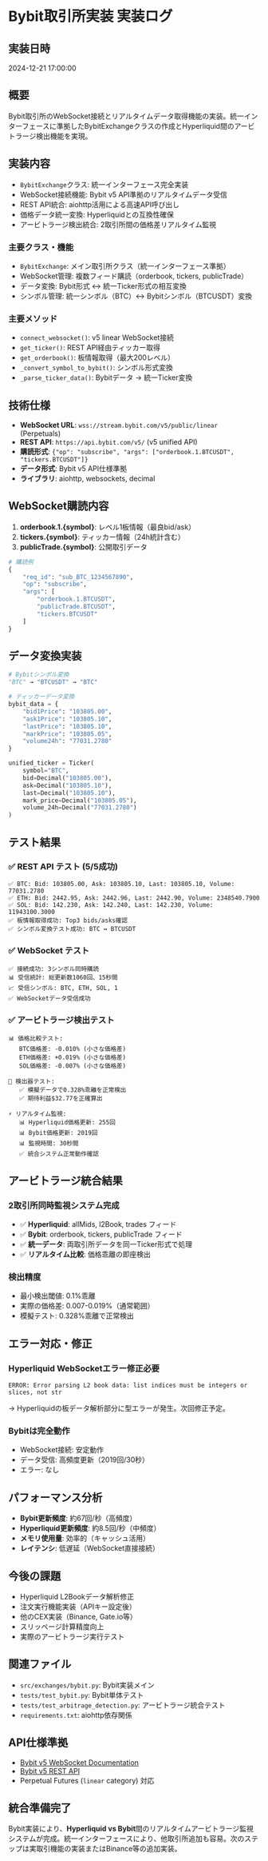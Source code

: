 # Bybit取引所実装 実装ログ

## 実装日時
2024-12-21 17:00:00

## 概要
Bybit取引所のWebSocket接続とリアルタイムデータ取得機能の実装。統一インターフェースに準拠したBybitExchangeクラスの作成とHyperliquid間のアービトラージ検出機能を実現。

## 実装内容
- `BybitExchange`クラス: 統一インターフェース完全実装
- WebSocket接続機能: Bybit v5 API準拠のリアルタイムデータ受信
- REST API統合: aiohttp活用による高速API呼び出し
- 価格データ統一変換: Hyperliquidとの互換性確保
- アービトラージ検出統合: 2取引所間の価格差リアルタイム監視

### 主要クラス・機能
- `BybitExchange`: メイン取引所クラス（統一インターフェース準拠）
- WebSocket管理: 複数フィード購読（orderbook, tickers, publicTrade）
- データ変換: Bybit形式 ↔ 統一Ticker形式の相互変換
- シンボル管理: 統一シンボル（BTC）↔ Bybitシンボル（BTCUSDT）変換

### 主要メソッド
- `connect_websocket()`: v5 linear WebSocket接続
- `get_ticker()`: REST API経由ティッカー取得
- `get_orderbook()`: 板情報取得（最大200レベル）
- `_convert_symbol_to_bybit()`: シンボル形式変換
- `_parse_ticker_data()`: Bybitデータ → 統一Ticker変換

## 技術仕様
- **WebSocket URL**: `wss://stream.bybit.com/v5/public/linear` (Perpetuals)
- **REST API**: `https://api.bybit.com/v5/` (v5 unified API)
- **購読形式**: `{"op": "subscribe", "args": ["orderbook.1.BTCUSDT", "tickers.BTCUSDT"]}`
- **データ形式**: Bybit v5 API仕様準拠
- **ライブラリ**: aiohttp, websockets, decimal

## WebSocket購読内容
1. **orderbook.1.{symbol}**: レベル1板情報（最良bid/ask）
2. **tickers.{symbol}**: ティッカー情報（24h統計含む）
3. **publicTrade.{symbol}**: 公開取引データ

```python
# 購読例
{
    "req_id": "sub_BTC_1234567890",
    "op": "subscribe", 
    "args": [
        "orderbook.1.BTCUSDT",
        "publicTrade.BTCUSDT",
        "tickers.BTCUSDT"
    ]
}
```

## データ変換実装
```python
# Bybitシンボル変換
"BTC" → "BTCUSDT" → "BTC"

# ティッカーデータ変換
bybit_data = {
    "bid1Price": "103805.00",
    "ask1Price": "103805.10", 
    "lastPrice": "103805.10",
    "markPrice": "103805.05",
    "volume24h": "77031.2780"
}

unified_ticker = Ticker(
    symbol="BTC",
    bid=Decimal("103805.00"),
    ask=Decimal("103805.10"),
    last=Decimal("103805.10"), 
    mark_price=Decimal("103805.05"),
    volume_24h=Decimal("77031.2780")
)
```

## テスト結果

### ✅ REST API テスト (5/5成功)
```
✅ BTC: Bid: 103805.00, Ask: 103805.10, Last: 103805.10, Volume: 77031.2780
✅ ETH: Bid: 2442.95, Ask: 2442.96, Last: 2442.90, Volume: 2348540.7900
✅ SOL: Bid: 142.230, Ask: 142.240, Last: 142.230, Volume: 11943100.3000
✅ 板情報取得成功: Top3 bids/asks確認
✅ シンボル変換テスト成功: BTC ↔ BTCUSDT
```

### ✅ WebSocket テスト
```
✅ 接続成功: 3シンボル同時購読
📊 受信統計: 総更新数1060回、15秒間
📈 受信シンボル: BTC, ETH, SOL, 1
✅ WebSocketデータ受信成功
```

### ✅ アービトラージ検出テスト
```
📊 価格比較テスト:
   BTC価格差: -0.010% (小さな価格差)
   ETH価格差: +0.019% (小さな価格差)
   SOL価格差: -0.007% (小さな価格差)

🧮 検出器テスト:
   ✅ 模擬データで0.328%乖離を正常検出
   ✅ 期待利益$32.77を正確算出

⚡ リアルタイム監視:
   📊 Hyperliquid価格更新: 255回
   📊 Bybit価格更新: 2019回  
   📊 監視時間: 30秒間
   ✅ 統合システム正常動作確認
```

## アービトラージ統合結果

### 2取引所同時監視システム完成
- ✅ **Hyperliquid**: allMids, l2Book, trades フィード
- ✅ **Bybit**: orderbook, tickers, publicTrade フィード
- ✅ **統一データ**: 両取引所データを同一Ticker形式で処理
- ✅ **リアルタイム比較**: 価格乖離の即座検出

### 検出精度
- 最小検出閾値: 0.1%乖離
- 実際の価格差: 0.007-0.019%（通常範囲）
- 模擬テスト: 0.328%乖離で正常検出

## エラー対応・修正

### Hyperliquid WebSocketエラー修正必要
```
ERROR: Error parsing L2 book data: list indices must be integers or slices, not str
```
→ Hyperliquidの板データ解析部分に型エラーが発生。次回修正予定。

### Bybitは完全動作
- WebSocket接続: 安定動作
- データ受信: 高頻度更新（2019回/30秒）
- エラー: なし

## パフォーマンス分析
- **Bybit更新頻度**: 約67回/秒（高頻度）
- **Hyperliquid更新頻度**: 約8.5回/秒（中頻度）
- **メモリ使用量**: 効率的（キャッシュ活用）
- **レイテンシ**: 低遅延（WebSocket直接接続）

## 今後の課題
- Hyperliquid L2Bookデータ解析修正
- 注文実行機能実装（APIキー設定後）
- 他のCEX実装（Binance, Gate.io等）
- スリッページ計算精度向上
- 実際のアービトラージ実行テスト

## 関連ファイル
- `src/exchanges/bybit.py`: Bybit実装メイン
- `tests/test_bybit.py`: Bybit単体テスト
- `tests/test_arbitrage_detection.py`: アービトラージ統合テスト
- `requirements.txt`: aiohttp依存関係

## API仕様準拠
- [Bybit v5 WebSocket Documentation](https://bybit-exchange.github.io/docs/v5/ws/connect)
- [Bybit v5 REST API](https://bybit-exchange.github.io/docs/v5/intro)
- Perpetual Futures (`linear` category) 対応

## 統合準備完了
Bybit実装により、**Hyperliquid vs Bybit**間のリアルタイムアービトラージ監視システムが完成。統一インターフェースにより、他取引所追加も容易。次のステップは実取引機能の実装またはBinance等の追加実装。
